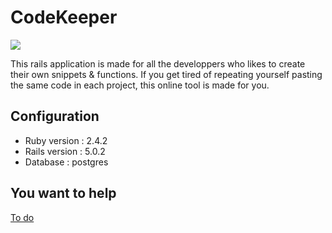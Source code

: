 # CodeKeeper

<a href="https://codeclimate.com/github/SolalDR/CodeKeeper"><img src="https://codeclimate.com/github/SolalDR/CodeKeeper/badges/gpa.svg" /></a>

This rails application is made for all the developpers who likes to create their own snippets & functions. If you get tired of repeating yourself pasting the same code in each project, this online tool is made for you.

## Configuration

* Ruby version : 2.4.2
* Rails version : 5.0.2
* Database : postgres

## You want to help
<a href="https://github.com/SolalDR/CodeKeeper/blob/master/TODO.md">To do</a>
